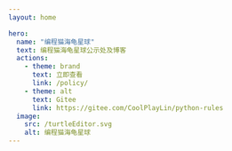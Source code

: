 ```yaml
---
layout: home

hero:
  name: "编程猫海龟星球"
  text: 编程猫海龟星球公示处及博客
  actions:
    - theme: brand
      text: 立即查看
      link: /policy/
    - theme: alt
      text: Gitee
      link: https://gitee.com/CoolPlayLin/python-rules
  image:
    src: /turtleEditor.svg
    alt: 编程猫海龟星球
---
```


<style>
:root {
    --vp-home-hero-name-color: transparent;
    --vp-home-hero-name-background: -webkit-linear-gradient(120deg, rgb(236, 43, 36), rgb(251, 185, 41));
  
    --vp-home-hero-image-background-image: linear-gradient(-45deg, rgb(41, 183, 203) 50%, rgb(252, 211, 55) 50%);
    --vp-home-hero-image-filter: blur(50px);
  }
</style>
